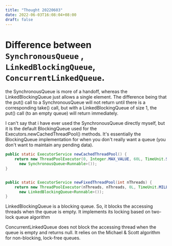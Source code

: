 ```yaml
---
title: "Thought 20220603"
date: 2022-06-03T16:08:04+08:00
draft: false
---
```

# Difference between `SynchronousQueue` ,  `LinkedBlockingQueue`, `ConcurrentLinkedQueue`.

the SynchronousQueue is more of a handoff, whereas the LinkedBlockingQueue just allows a single element. The difference being that the put() call to a SynchronousQueue will not return until there is a corresponding take() call, but with a LinkedBlockingQueue of size 1, the put() call (to an empty queue) will return immediately.

I can't say that i have ever used the SynchronousQueue directly myself, but it is the default BlockingQueue used for the Executors.newCachedThreadPool() methods. It's essentially the BlockingQueue implementation for when you don't really want a queue (you don't want to maintain any pending data).


```.java
public static ExecutorService newCachedThreadPool() {
    return new ThreadPoolExecutor(0, Integer.MAX_VALUE, 60L, TimeUnit.SECONDS,
      new SynchronousQueue<Runnable>());
}


public static ExecutorService newFixedThreadPool(int nThreads) {
    return new ThreadPoolExecutor(nThreads, nThreads, 0L, TimeUnit.MILLISECONDS, 
      new LinkedBlockingQueue<Runnable>());
}
```


LinkedBlockingQueue is a blocking queue. So, it blocks the accessing threads when the queue is empty.  It implements its locking based on two-lock queue algorithm

ConcurrentLinkedQueue does not block the accessing thread when the queue is empty and returns null. It relies on the Michael & Scott algorithm for non-blocking, lock-free queues.
